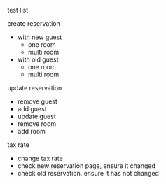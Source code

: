 test list

create reservation
- with new guest
  - one room
  - multi room
- with old guest
  - one room
  - multi room

update reservation
- remove guest
- add guest
- update guest
- remove room
- add room

tax rate
- change tax rate
- check new reservation page, ensure it changed
- check old reservation, ensure it has not changed

